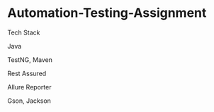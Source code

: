 # Automation-Testing-Assignment

Tech Stack

Java

TestNG, Maven

Rest Assured

Allure Reporter

Gson, Jackson
